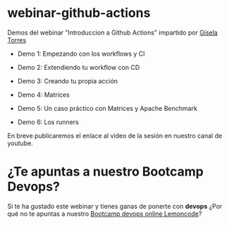 # webinar-github-actions

Demos del webinar "Introduccion a Github Actions" impartido por [Gisela Torres](https://github.com/0GiS0)

  - Demo 1: Empezando con los workflows y CI

  - Demo 2: Extendiendo tu workflow con CD

  - Demo 3: Creando tu propia acción

  - Demo 4: Matrices

  - Demo 5: Un caso práctico con Matrices y Apache Benchmark

  - Demo 6: Los runners


En breve publicaremos el enlace al video de la sesión en nuestro canal de youtube.


# ¿Te apuntas a nuestro Bootcamp Devops?

Si te ha gustado este webinar y tienes ganas de ponerte con **devops**
¿Por qué no te apuntas a nuestro [Bootcamp devops online Lemoncode](https://lemoncode.net/bootcamp-devops#bootcamp-devops/inicio)? 

